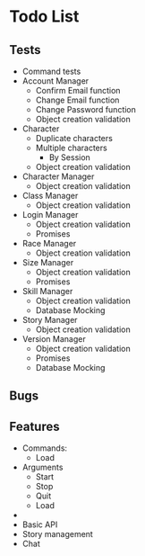 Todo List
======

Tests
------

* Command tests
* Account Manager
	* Confirm Email function
	* Change Email function
	* Change Password function
	* Object creation validation
* Character
	* Duplicate characters
	* Multiple characters
		* By Session
	* Object creation validation
* Character Manager
	* Object creation validation
* Class Manager
	* Object creation validation
* Login Manager
	* Object creation validation
	* Promises
* Race Manager
	* Object creation validation
* Size Manager
	* Object creation validation
	* Promises
* Skill Manager
	* Object creation validation
	* Database Mocking
* Story Manager
	* Object creation validation
* Version Manager
	* Object creation validation
	* Promises
	* Database Mocking

Bugs
------



Features
------

* Commands:
  * Load
* Arguments
  * Start
  * Stop
  * Quit
  * Load
* 
* Basic API
* Story management
* Chat
